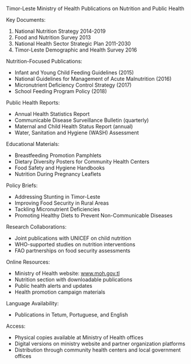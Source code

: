 Timor-Leste Ministry of Health Publications on Nutrition and Public Health

Key Documents:
1. National Nutrition Strategy 2014-2019
2. Food and Nutrition Survey 2013
3. National Health Sector Strategic Plan 2011-2030
4. Timor-Leste Demographic and Health Survey 2016

Nutrition-Focused Publications:
- Infant and Young Child Feeding Guidelines (2015)
- National Guidelines for Management of Acute Malnutrition (2016)
- Micronutrient Deficiency Control Strategy (2017)
- School Feeding Program Policy (2018)

Public Health Reports:
- Annual Health Statistics Report
- Communicable Disease Surveillance Bulletin (quarterly)
- Maternal and Child Health Status Report (annual)
- Water, Sanitation and Hygiene (WASH) Assessment

Educational Materials:
- Breastfeeding Promotion Pamphlets
- Dietary Diversity Posters for Community Health Centers
- Food Safety and Hygiene Handbooks
- Nutrition During Pregnancy Leaflets

Policy Briefs:
- Addressing Stunting in Timor-Leste
- Improving Food Security in Rural Areas
- Tackling Micronutrient Deficiencies
- Promoting Healthy Diets to Prevent Non-Communicable Diseases

Research Collaborations:
- Joint publications with UNICEF on child nutrition
- WHO-supported studies on nutrition interventions
- FAO partnerships on food security assessments

Online Resources:
- Ministry of Health website: www.moh.gov.tl
- Nutrition section with downloadable publications
- Public health alerts and updates
- Health promotion campaign materials

Language Availability:
- Publications in Tetum, Portuguese, and English

Access:
- Physical copies available at Ministry of Health offices
- Digital versions on ministry website and partner organization platforms
- Distribution through community health centers and local government offices